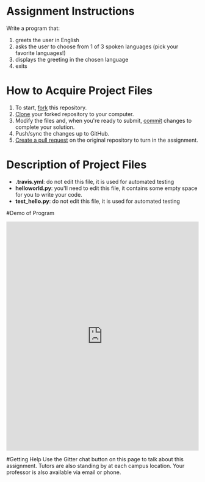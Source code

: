 # Assignment Instructions

Write a program that:
1.  greets the user in English
2.  asks the user to choose from 1 of 3 spoken languages (pick your favorite languages!)
3.  displays the greeting in the chosen language
4.  exits

# How to Acquire Project Files

1. To start, [fork](https://guides.github.com/activities/forking/#fork) this repository.
2. [Clone](https://guides.github.com/activities/forking/#clone) your forked repository to your computer.
3. Modify the files and, when you're ready to submit, [commit](https://guides.github.com/activities/forking/#making-changes) changes to complete your solution.
4. Push/sync the changes up to GitHub.
5. [Create a pull request](https://guides.github.com/activities/forking/#making-a-pull-request) on the original repository to turn in the assignment.

# Description of Project Files
* **.travis.yml**: do not edit this file, it is used for automated testing
* **helloworld.py**: you'll need to edit this file, it contains some empty space for you to write your code.
* **test_hello.py**: do not edit this file, it is used for automated testing

#Demo of Program 
<iframe height="600" marginwidth="0" width="100%" frameborder="0" src="https://trinket.io/embed/python/1a8ce301ea?outputOnly=true&start=result" allowfullscreen marginheight="0"></iframe>

#Getting Help
Use the Gitter chat button on this page to talk about this assignment.
Tutors are also standing by at each campus location.
Your professor is also available via email or phone.
